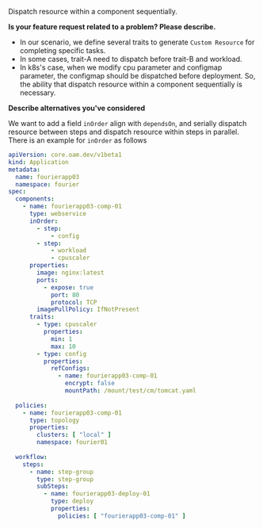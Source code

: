 
Dispatch resource within a component sequentially.

**Is your feature request related to a problem? Please describe.**
- In our scenario, we define several traits to generate `Custom Resource` for completing specific tasks. 
- In some cases, trait-A need to dispatch before trait-B and workload.
- In k8s's case, when we modify cpu parameter and configmap parameter, the configmap should be dispatched before deployment.
So, the ability that dispatch resource within a component sequentially is necessary.


**Describe alternatives you've considered**

We want to add a field `inOrder` align with `dependsOn`,
and serially dispatch resource between steps and dispatch resource within steps in parallel.
There is an example for `inOrder` as follows
```yaml
apiVersion: core.oam.dev/v1beta1
kind: Application
metadata:
  name: fourierapp03
  namespace: fourier
spec:
  components:
    - name: fourierapp03-comp-01
      type: webservice
      inOrder:
        - step:
            - config
        - step:
            - workload
            - cpuscaler
      properties:
        image: nginx:latest
        ports:
          - expose: true
            port: 80
            protocol: TCP
        imagePullPolicy: IfNotPresent
      traits:
        - type: cpuscaler
          properties:
            min: 1
            max: 10
        - type: config
          properties:
            refConfigs:
              - name: fourierapp03-comp-01
                encrypt: false
                mountPath: /mount/test/cm/tomcat.yaml
 
  policies:
    - name: fourierapp03-comp-01
      type: topology
      properties:
        clusters: [ "local" ]
        namespace: fourier01
 
  workflow:
    steps:
      - name: step-group
        type: step-group
        subSteps:
          - name: fourierapp03-deploy-01
            type: deploy
            properties:
              policies: [ "fourierapp03-comp-01" ]
```
